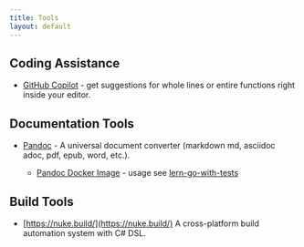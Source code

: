 ```yaml
---
title: Tools
layout: default
---
```


## Coding Assistance

- [GitHub Copilot](https://copilot.github.com/) - get suggestions for whole lines or entire functions right inside your editor.

## Documentation Tools

- [Pandoc](https://pandoc.org/) - A universal document converter (markdown md, asciidoc adoc, pdf, epub, word, etc.).

  - [Pandoc Docker Image](https://hub.docker.com/r/jagregory/pandoc) - usage see [lern-go-with-tests](https://github.com/quii/learn-go-with-tests/blob/main/build.books.sh)

## Build Tools

- [https://nuke.build/](https://nuke.build/) A cross-platform build automation system with C# DSL.
